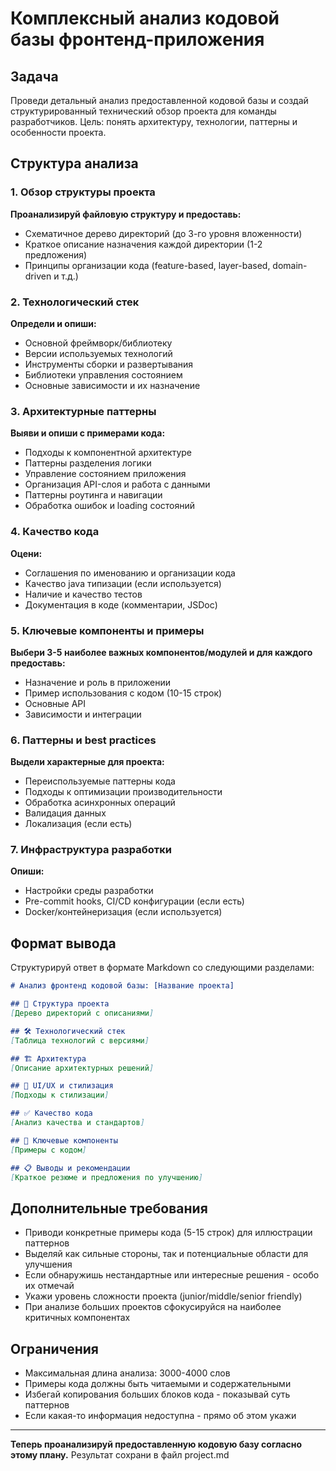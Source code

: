 # Комплексный анализ кодовой базы фронтенд-приложения

## Задача
Проведи детальный анализ предоставленной кодовой базы и создай структурированный технический обзор проекта для команды разработчиков. Цель: понять архитектуру, технологии, паттерны и особенности проекта.

## Структура анализа

### 1. Обзор структуры проекта
**Проанализируй файловую структуру и предоставь:**
- Схематичное дерево директорий (до 3-го уровня вложенности)
- Краткое описание назначения каждой директории (1-2 предложения)
- Принципы организации кода (feature-based, layer-based, domain-driven и т.д.)

### 2. Технологический стек
**Определи и опиши:**
- Основной фреймворк/библиотеку 
- Версии используемых технологий
- Инструменты сборки и развертывания
- Библиотеки управления состоянием 
- Основные зависимости и их назначение

### 3. Архитектурные паттерны
**Выяви и опиши с примерами кода:**
- Подходы к компонентной архитектуре
- Паттерны разделения логики 
- Управление состоянием приложения
- Организация API-слоя и работа с данными
- Паттерны роутинга и навигации
- Обработка ошибок и loading состояний

### 4. Качество кода
**Оцени:**
- Соглашения по именованию и организации кода
- Качество java типизации (если используется)
- Наличие и качество тестов 
- Документация в коде (комментарии, JSDoc)

### 5. Ключевые компоненты и примеры
**Выбери 3-5 наиболее важных компонентов/модулей и для каждого предоставь:**
- Назначение и роль в приложении
- Пример использования с кодом (10-15 строк)
- Основные API
- Зависимости и интеграции

### 6. Паттерны и best practices
**Выдели характерные для проекта:**
- Переиспользуемые паттерны кода
- Подходы к оптимизации производительности
- Обработка асинхронных операций
- Валидация данных
- Локализация (если есть)

### 7. Инфраструктура разработки
**Опиши:**
- Настройки среды разработки
- Pre-commit hooks, CI/CD конфигурации (если есть)
- Docker/контейнеризация (если используется)

## Формат вывода

Структурируй ответ в формате Markdown со следующими разделами:

```markdown
# Анализ фронтенд кодовой базы: [Название проекта]

## 📁 Структура проекта
[Дерево директорий с описаниями]

## 🛠 Технологический стек
[Таблица технологий с версиями]

## 🏗 Архитектура
[Описание архитектурных решений]

## 🎨 UI/UX и стилизация
[Подходы к стилизации]

## ✅ Качество кода
[Анализ качества и стандартов]

## 🔧 Ключевые компоненты
[Примеры с кодом]

## 📋 Выводы и рекомендации
[Краткое резюме и предложения по улучшению]
```

## Дополнительные требования

- Приводи конкретные примеры кода (5-15 строк) для иллюстрации паттернов
- Выделяй как сильные стороны, так и потенциальные области для улучшения
- Если обнаружишь нестандартные или интересные решения - особо их отмечай
- Укажи уровень сложности проекта (junior/middle/senior friendly)
- При анализе больших проектов сфокусируйся на наиболее критичных компонентах

## Ограничения

- Максимальная длина анализа: 3000-4000 слов
- Примеры кода должны быть читаемыми и содержательными
- Избегай копирования больших блоков кода - показывай суть паттернов
- Если какая-то информация недоступна - прямо об этом укажи

---

**Теперь проанализируй предоставленную кодовую базу согласно этому плану.**
Результат сохрани в файл project.md